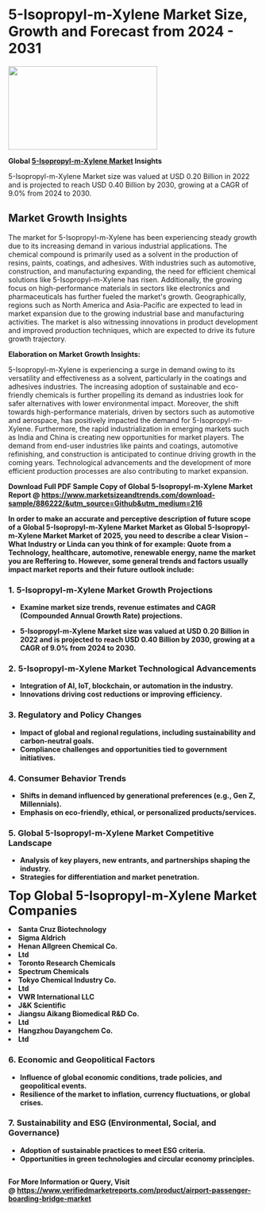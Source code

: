 <H1>5-Isopropyl-m-Xylene Market Size, Growth and Forecast from 2024 - 2031</H1><img class="aligncenter size-medium wp-image-584254" src="https://thirdeyenews.in/wp-content/uploads/2024/09/Global-Market-Research-300x168.jpeg" alt="" width="300" height="168" /><p><strong>Global&nbsp;<a href="https://www.marketsizeandtrends.com/download-sample/886222/&amp;utm_source=Github&utm_medium=216">5-Isopropyl-m-Xylene Market</a> Insights</strong></p><p>5-Isopropyl-m-Xylene Market size was valued at USD 0.20 Billion in 2022 and is projected to reach USD 0.40 Billion by 2030, growing at a CAGR of 9.0% from 2024 to 2030.</p><p><h2>Market Growth Insights</h2> <p>The market for 5-Isopropyl-m-Xylene has been experiencing steady growth due to its increasing demand in various industrial applications. The chemical compound is primarily used as a solvent in the production of resins, paints, coatings, and adhesives. With industries such as automotive, construction, and manufacturing expanding, the need for efficient chemical solutions like 5-Isopropyl-m-Xylene has risen. Additionally, the growing focus on high-performance materials in sectors like electronics and pharmaceuticals has further fueled the market's growth. Geographically, regions such as North America and Asia-Pacific are expected to lead in market expansion due to the growing industrial base and manufacturing activities. The market is also witnessing innovations in product development and improved production techniques, which are expected to drive its future growth trajectory.</p> <p><strong></strong></p> <p><strong>Elaboration on Market Growth Insights:</strong></p> <p>5-Isopropyl-m-Xylene is experiencing a surge in demand owing to its versatility and effectiveness as a solvent, particularly in the coatings and adhesives industries. The increasing adoption of sustainable and eco-friendly chemicals is further propelling its demand as industries look for safer alternatives with lower environmental impact. Moreover, the shift towards high-performance materials, driven by sectors such as automotive and aerospace, has positively impacted the demand for 5-Isopropyl-m-Xylene. Furthermore, the rapid industrialization in emerging markets such as India and China is creating new opportunities for market players. The demand from end-user industries like paints and coatings, automotive refinishing, and construction is anticipated to continue driving growth in the coming years. Technological advancements and the development of more efficient production processes are also contributing to market expansion.</p> <p><strong></p><p><span class=""><strong>Download Full PDF Sample Copy of Global 5-Isopropyl-m-Xylene Market Report</strong> @ <a href="https://www.marketsizeandtrends.com/download-sample/886222/&amp;utm_source=Github&utm_medium=216" target="_blank">https://www.marketsizeandtrends.com/download-sample/886222/&amp;utm_source=Github&utm_medium=216</a></span></p><p>In order to make an accurate and perceptive description of future scope of a Global&nbsp;5-Isopropyl-m-Xylene Market Market as Global&nbsp;5-Isopropyl-m-Xylene Market Market of 2025, you need to describe a clear Vision &ndash; What Industry or Linda can you think of for example: Quote from a Technology, healthcare, automotive, renewable energy, name the market you are Reffering to. However, some general trends and factors usually impact market reports and their future outlook include:</p><h3>1.&nbsp;<strong>5-Isopropyl-m-Xylene Market Growth Projections</strong></h3><ul><li>Examine market size trends, revenue estimates and CAGR (Compounded Annual Growth Rate) projections.</li><li><p>5-Isopropyl-m-Xylene Market size was valued at USD 0.20 Billion in 2022 and is projected to reach USD 0.40 Billion by 2030, growing at a CAGR of 9.0% from 2024 to 2030.</p></li></ul><h3>2.&nbsp;<strong>5-Isopropyl-m-Xylene Market Technological Advancements</strong></h3><ul><li>Integration of AI, IoT, blockchain, or automation in the industry.</li><li>Innovations driving cost reductions or improving efficiency.</li></ul><h3>3.&nbsp;<strong>Regulatory and Policy Changes</strong></h3><ul><li>Impact of global and regional regulations, including sustainability and carbon-neutral goals.</li><li>Compliance challenges and opportunities tied to government initiatives.</li></ul><h3>4.&nbsp;<strong>Consumer Behavior Trends</strong></h3><ul><li>Shifts in demand influenced by generational preferences (e.g., Gen Z, Millennials).</li><li>Emphasis on eco-friendly, ethical, or personalized products/services.</li></ul><h3>5.&nbsp;<strong>Global 5-Isopropyl-m-Xylene Market Competitive Landscape</strong></h3><ul><li>Analysis of key players, new entrants, and partnerships shaping the industry.</li><li>Strategies for differentiation and market penetration.</li></ul><p data-pm-slice="1 1 []"><span style="color: inherit; font-family: inherit; font-size: 25px;">Top Global 5-Isopropyl-m-Xylene Market Companies</span></p><div class="" data-test-id=""><p><li>Santa Cruz Biotechnology</li><li> Sigma Aldrich</li><li> Henan Allgreen Chemical Co.</li><li> Ltd</li><li> Toronto Research Chemicals</li><li> Spectrum Chemicals</li><li> Tokyo Chemical Industry Co.</li><li> Ltd</li><li> VWR International LLC</li><li> J&K Scientific</li><li> Jiangsu Aikang Biomedical R&D Co.</li><li> Ltd</li><li> Hangzhou Dayangchem Co.</li><li> Ltd</li></p></div><h3>6.&nbsp;<strong>Economic and Geopolitical Factors</strong></h3><ul><li>Influence of global economic conditions, trade policies, and geopolitical events.</li><li>Resilience of the market to inflation, currency fluctuations, or global crises.</li></ul><h3>7.&nbsp;<strong>Sustainability and ESG (Environmental, Social, and Governance)</strong></h3><ul><li>Adoption of sustainable practices to meet ESG criteria.</li><li>Opportunities in green technologies and circular economy principles.</li></ul><h2><strong style="font-size: 14px;">For More Information or Query, Visit @&nbsp;</strong><a style="background-color: #ffffff; font-size: 14px;" href="https://www.marketsizeandtrends.com/report/5-isopropyl-m-xylene-market/" target="_blank">https://www.verifiedmarketreports.com/product/airport-passenger-boarding-bridge-market</a></h2>
